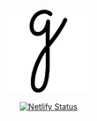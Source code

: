 <p align="center">
    <a href="https://photogarropy.com/">
        <img alt="📷 wife's photography business" src="/static/icons/pwa.png" width="150">
    </a>
</p>

<p align="center">
    <a href="https://app.netlify.com/sites/photogarropy/deploys">
        <img alt="Netlify Status" src="https://api.netlify.com/api/v1/badges/35e911db-90d5-432d-85bf-d08d65b622ad/deploy-status">
    </a>
</p>

